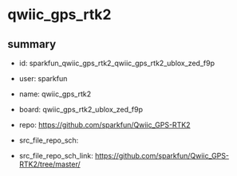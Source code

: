 # qwiic_gps_rtk2
 
## summary 
* id: sparkfun_qwiic_gps_rtk2_qwiic_gps_rtk2_ublox_zed_f9p
* user: sparkfun
* name: qwiic_gps_rtk2
* board: qwiic_gps_rtk2_ublox_zed_f9p
* repo: https://github.com/sparkfun/Qwiic_GPS-RTK2



* src_file_repo_sch: 
* src_file_repo_sch_link: https://github.com/sparkfun/Qwiic_GPS-RTK2/tree/master/




